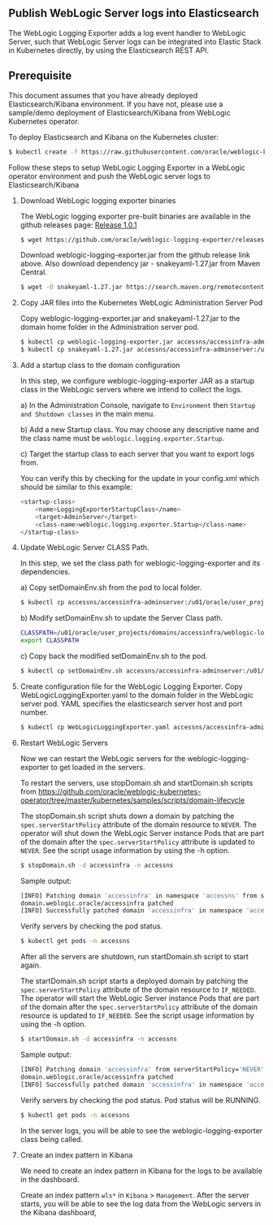## Publish WebLogic Server logs into Elasticsearch

The WebLogic Logging Exporter adds a log event handler to WebLogic Server, such that WebLogic Server logs can be integrated into Elastic Stack in Kubernetes directly, by using the Elasticsearch REST API.

## Prerequisite

This document assumes that you have already deployed Elasticsearch/Kibana environment. If you have not, please use a sample/demo deployment of Elasticsearch/Kibana from WebLogic Kubernetes operator.

To deploy Elasticsearch and Kibana on the Kubernetes cluster:
```bash	
$ kubectl create -f https://raw.githubusercontent.com/oracle/weblogic-kubernetes-operator/master/kubernetes/samples/scripts/elasticsearch-and-kibana/elasticsearch_and_kibana.yaml
```

Follow these steps to setup WebLogic Logging Exporter in a WebLogic operator environment and push the WebLogic server logs to Elasticsearch/Kibana

1. Download WebLogic logging exporter binaries

    The WebLogic logging exporter pre-built binaries are available in the github releases page: [Release 1.0.1](https://github.com/oracle/weblogic-logging-exporter/releases)
    
    ```bash	
    $ wget https://github.com/oracle/weblogic-logging-exporter/releases/download/v1.0.1/weblogic-logging-exporter.jar
    ```

    Download weblogic-logging-exporter.jar from the github release link above. Also download dependency jar - snakeyaml-1.27.jar from Maven Central.

    ```bash
    $ wget -O snakeyaml-1.27.jar https://search.maven.org/remotecontent?filepath=org/yaml/snakeyaml/1.27/snakeyaml-1.27.jar
    ```
1. Copy JAR files into the Kubernetes WebLogic Administration Server Pod

    Copy weblogic-logging-exporter.jar and snakeyaml-1.27.jar to the domain home folder in the Administration server pod.

    ```bash
    $ kubectl cp weblogic-logging-exporter.jar accessns/accessinfra-adminserver:/u01/oracle/user_projects/domains/accessinfra/
    $ kubectl cp snakeyaml-1.27.jar accessns/accessinfra-adminserver:/u01/oracle/user_projects/domains/accessinfra/ 
    ```

1. Add a startup class to the domain configuration

    In this step, we configure weblogic-logging-exporter JAR as a startup class in the WebLogic servers where we intend to collect the logs.

    a) In the Administration Console,   navigate to `Environment` then `Startup and Shutdown classes` in the main menu.

    b) Add a new Startup class. You may choose any descriptive name and the class name must be `weblogic.logging.exporter.Startup`.

    c) Target the startup class to each server that you want to export logs from.

    You can verify this by checking for the update in your config.xml which should be similar to this example:

    ```bash
    <startup-class>
        <name>LoggingExporterStartupClass</name>
        <target>AdminServer</target>
        <class-name>weblogic.logging.exporter.Startup</class-name>
    </startup-class>
    ```

1. Update WebLogic Server CLASS Path.

    In this step, we set the class path for weblogic-logging-exporter and its dependencies.

    a) Copy setDomainEnv.sh from the pod to local folder.
    ```bash
    $ kubectl cp accessns/accessinfra-adminserver:/u01/oracle/user_projects/domains/accessinfra/bin/setDomainEnv.sh setDomainEnv.sh
    ```
    b) Modify setDomainEnv.sh to update the Server Class path.
    ```bash
    CLASSPATH=/u01/oracle/user_projects/domains/accessinfra/weblogic-logging-exporter.jar:/u01/oracle/user_projects/domains/accessinfra/snakeyaml-1.27.jar:${CLASSPATH}
    export CLASSPATH
    ```
	
    c) Copy back the modified setDomainEnv.sh to the pod.
    ```bash
    $ kubectl cp setDomainEnv.sh accessns/accessinfra-adminserver:/u01/oracle/user_projects/domains/accessinfra/bin/setDomainEnv.sh
    ```

1. Create configuration file for the WebLogic Logging Exporter.
Copy WebLogicLoggingExporter.yaml to the domain folder in the WebLogic server pod. YAML specifies the elasticsearch server host and port number.
    ```bash
    $ kubectl cp WebLogicLoggingExporter.yaml accessns/accessinfra-adminserver:/u01/oracle/user_projects/domains/accessinfra/config/
    ```

1. Restart WebLogic Servers

    Now we can restart the WebLogic servers for the weblogic-logging-exporter to get loaded in the servers.

    To restart the servers, use stopDomain.sh  and startDomain.sh scripts from https://github.com/oracle/weblogic-kubernetes-operator/tree/master/kubernetes/samples/scripts/domain-lifecycle

    The stopDomain.sh script shuts down a domain by patching the `spec.serverStartPolicy` attribute of the domain resource to `NEVER`. The operator will shut down the WebLogic Server instance Pods that are part of the domain after the `spec.serverStartPolicy` attribute is updated to `NEVER`. See the script usage information by using the -h option.

    ```bash
    $ stopDomain.sh -d accessinfra -n accessns
    ```
    Sample output:
    ```bash
    [INFO] Patching domain 'accessinfra' in namespace 'accessns' from serverStartPolicy='IF_NEEDED' to 'NEVER'.
    domain.weblogic.oracle/accessinfra patched
    [INFO] Successfully patched domain 'accessinfra' in namespace 'accessns' with 'NEVER' start policy!
    ```

    Verify servers by checking the pod status. 
    ```bash
    $ kubectl get pods -n accessns 
    ```

    After all the servers are shutdown, run startDomain.sh script to start again.

    The startDomain.sh script starts a deployed domain by patching the `spec.serverStartPolicy` attribute of the domain resource to `IF_NEEDED`. The operator will start the WebLogic Server instance Pods that are part of the domain after the `spec.serverStartPolicy` attribute of the domain resource is updated to `IF_NEEDED`. See the script usage information by using the -h option.

    ```bash
    $ startDomain.sh -d accessinfra -n accessns
    ```
    Sample output:
    ```bash
    [INFO] Patching domain 'accessinfra' from serverStartPolicy='NEVER' to 'IF_NEEDED'.
    domain.weblogic.oracle/accessinfra patched
    [INFO] Successfully patched domain 'accessinfra' in namespace 'accessns' with 'IF_NEEDED' start policy!
    ```

    Verify servers by checking the pod status. Pod status will be RUNNING.
    ```bash
    $ kubectl get pods -n accessns 
    ```
    In the server logs, you will be able to see the weblogic-logging-exporter class being called.

1. Create an index pattern in Kibana

    We need to create an index pattern in Kibana for the logs to be available in the dashboard.

    Create an index pattern `wls*` in `Kibana` > `Management`. After the server starts, you will be able to see the log data from the WebLogic servers in the Kibana dashboard,

